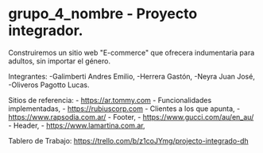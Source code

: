 # grupo_4_nombre - Proyecto integrador.

Construiremos un sitio web "E-commerce" que ofrecera indumentaria para adultos, sin importar el género.

Integrantes:
    -Galimberti Andres Emilio,
    -Herrera Gastón,
    -Neyra Juan José,
    -Oliveros Pagotto Lucas.
    

Sitios de referencia:
    - https://ar.tommy.com - Funcionalidades implementadas,
    - https://rubiuscorp.com - Clientes a los que apunta,
    - https://www.rapsodia.com.ar/ - Footer,
    - https://www.gucci.com/au/en_au/ - Header,
    - https://www.lamartina.com.ar, 

Tablero de Trabajo: https://trello.com/b/z1coJYmg/projecto-integrado-dh
